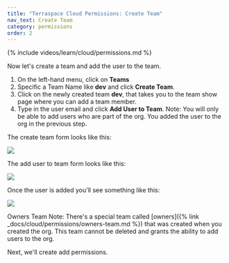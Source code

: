 ```yaml
---
title: "Terraspace Cloud Permissions: Create Team"
nav_text: Create Team
category: permissions
order: 2
---
```


{% include videos/learn/cloud/permissions.md %}

Now let's create a team and add the user to the team.

1. On the left-hand menu, click on **Teams**
2. Specific a Team Name like **dev** and click **Create Team**.
3. Click on the newly created team **dev**, that takes you to the team show page where you can add a team member.
4. Type in the user email and click **Add User to Team**. Note: You will only be able to add users who are part of the org. You added the user to the org in the previous step.

The create team form looks like this:

![](https://img.boltops.com/images/terraspace/cloud/permissions/create-team.png)

The add user to team form looks like this:

![](https://img.boltops.com/images/terraspace/cloud/permissions/add-user-to-team.png)

Once the user is added you'll see something like this:

![](https://img.boltops.com/images/terraspace/cloud/permissions/add-user-to-team-added.png)

Owners Team Note: There's a special team called [owners]({% link _docs/cloud/permissions/owners-team.md %}) that was created when you created the org. This team cannot be deleted and grants the ability to add users to the org.

Next, we'll create add permissions.